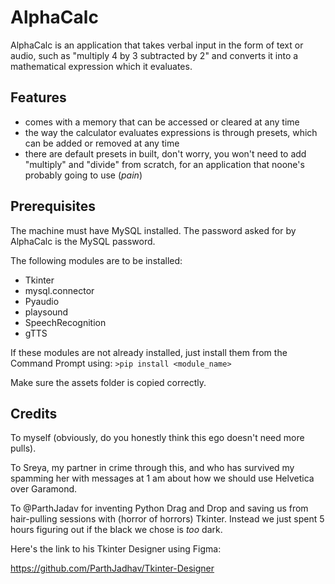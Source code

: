 # AlphaCalc
AlphaCalc is an application that takes verbal input in the form of text or audio, such as "multiply 4 by 3 subtracted by 2" and converts it into a mathematical expression which it evaluates.

Features
-------------
- comes with a memory that can be accessed or cleared at any time
- the way the calculator evaluates expressions is through presets, which can be added or removed at any time
- there are default presets in built, don't worry, you won't need to add "multiply" and "divide" from scratch, for an application that noone's probably going to use (_pain_)

Prerequisites
-------------
The machine must have MySQL installed. The password asked for by AlphaCalc is the MySQL password.

The following modules are to be installed:
- Tkinter
- mysql.connector
- Pyaudio
- playsound
- SpeechRecognition
- gTTS

If these modules are not already installed, just install them from the Command Prompt using:
```>pip install <module_name>```

Make sure the assets folder is copied correctly.

Credits
--------
To myself (obviously, do you honestly think this ego doesn't need more pulls).

To Sreya, my partner in crime through this, and who has survived my spamming her with messages at 1 am about how we should use Helvetica over Garamond.

To @ParthJadav for inventing Python Drag and Drop and saving us from hair-pulling sessions with (horror of horrors) Tkinter. Instead we just spent 5 hours figuring out if the black we chose is _too_ dark.

Here's the link to his Tkinter Designer using Figma:

https://github.com/ParthJadhav/Tkinter-Designer
